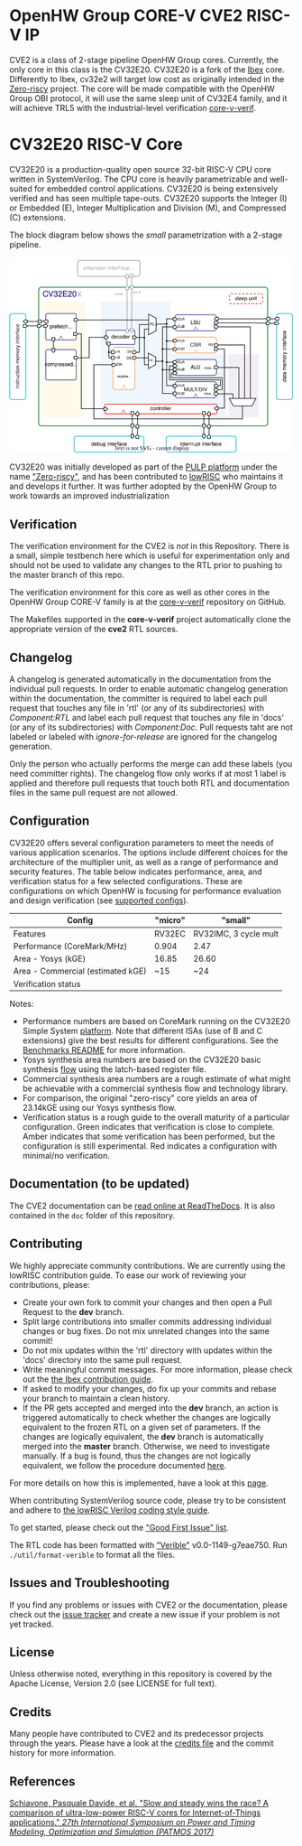 # OpenHW Group CORE-V CVE2 RISC-V IP

CVE2 is a class of 2-stage pipeline OpenHW Group cores. Currently, the only core in this class is the CV32E20.
CV32E20 is a fork of the [Ibex](https://github.com/lowRISC/ibex) core.
Differently to Ibex, cv32e2 will target low cost as originally intended in the [Zero-riscy](https://doi.org/10.1109/PATMOS.2017.8106976) project.
The core will be made compatible with the OpenHW Group OBI protocol, it will use the same sleep unit of CV32E4 family, and it will achieve TRL5 with the industrial-level verification [core-v-verif](https://github.com/openhwgroup/core-v-verif).

# CV32E20 RISC-V Core

CV32E20 is a production-quality open source 32-bit RISC-V CPU core written in
SystemVerilog. The CPU core is heavily parametrizable and well-suited for
embedded control applications. CV32E20 is being extensively verified and has
seen multiple tape-outs. CV32E20 supports the Integer (I) or Embedded (E),
Integer Multiplication and Division (M), and Compressed (C) extensions.

The block diagram below shows the *small* parametrization with a 2-stage
pipeline.

<p align="center"><img src="doc/03_reference/images/blockdiagram.drawio.svg" width="650"></p>

CV32E20 was initially developed as part of the [PULP platform](https://www.pulp-platform.org)
under the name [&#34;Zero-riscy&#34;](https://doi.org/10.1109/PATMOS.2017.8106976), and has been
contributed to [lowRISC](https://www.lowrisc.org) who maintains it and develops it further.
It was further adopted by the OpenHW Group to work towards an improved industrialization

## Verification

The verification environment for the CVE2 is _not_ in this Repository.  There is a small, simple testbench here which is
useful for experimentation only and should not be used to validate any changes to the RTL prior to pushing to the master
branch of this repo.

The verification environment for this core as well as other cores in the OpenHW Group CORE-V family is at the
[core-v-verif](https://github.com/openhwgroup/core-v-verif) repository on GitHub.

The Makefiles supported in the **core-v-verif** project automatically clone the appropriate version of the **cve2** RTL sources.

## Changelog

A changelog is generated automatically in the documentation from the individual pull requests.
In order to enable automatic changelog generation within the documentation, the committer is required to label each pull request
that touches any file in 'rtl' (or any of its subdirectories) with *Component:RTL* and label each pull request that touches any file in
'docs' (or any of its subdirectories) with *Component:Doc*. Pull requests taht are not labeled or labeled with *ignore-for-release* are
ignored for the changelog generation.

Only the person who actually performs the merge can add these labels (you need committer rights). The changelog flow only works if at most
1 label is applied and therefore pull requests that touch both RTL and documentation files in the same pull request are not allowed.

## Configuration

<!-- TODO: This section and numbers need to be updated considering that the example code was removed -->

CV32E20 offers several configuration parameters to meet the needs of various application scenarios.
The options include different choices for the architecture of the multiplier unit, as well as a range of performance and security features.
The table below indicates performance, area, and verification status for a few selected configurations.
These are configurations on which OpenHW is focusing for performance evaluation and design verification (see [supported configs](cve2_configs.yaml)).

| Config                            | "micro" | "small"               |
| --------------------------------- | ------- | --------------------- |
| Features                          | RV32EC  | RV32IMC, 3 cycle mult |
| Performance (CoreMark/MHz)        | 0.904   | 2.47                  |
| Area - Yosys (kGE)                | 16.85   | 26.60                 |
| Area - Commercial (estimated kGE) | ~15     | ~24                   |
| Verification status               |         |                       |

Notes:

* Performance numbers are based on CoreMark running on the CV32E20 Simple System [platform](examples/simple_system/README.md).
  Note that different ISAs (use of B and C extensions) give the best results for different configurations.
  See the [Benchmarks README](examples/sw/benchmarks/README.md) for more information.
* Yosys synthesis area numbers are based on the CV32E20 basic synthesis [flow](syn/README.md) using the latch-based register file.
* Commercial synthesis area numbers are a rough estimate of what might be achievable with a commercial synthesis flow and technology library.
* For comparison, the original "zero-riscy" core yields an area of 23.14kGE using our Yosys synthesis flow.
* Verification status is a rough guide to the overall maturity of a particular configuration.
  Green indicates that verification is close to complete.
  Amber indicates that some verification has been performed, but the configuration is still experimental.
  Red indicates a configuration with minimal/no verification.
<!-- * v.1.0.0 of the RISC-V Bit-Manipulation Extension is supported as well as the remaining sub-extensions of draft v.0.93 of the bitmanip spec.
  The latter is *not ratified* and there may be changes before ratification.
  See [Standards Compliance](https://ibex-core.readthedocs.io/en/latest/01_overview/compliance.html) in the Ibex documentation for more information. -->

## Documentation (to be updated)

The CVE2 documentation can be
[read online at ReadTheDocs](https://docs.openhwgroup.org/projects/cve2-user-manual/en/latest/). It is also contained in
the `doc` folder of this repository.

<!-- ## Examples

The CVE2 repository includes [Simple System](examples/simple_system/README.md).
This is an intentionally simple integration of CV32E20 with a basic system that targets simulation.
It is intended to provide an easy way to get bare metal binaries running on CV32E20 in simulation. -->

## Contributing

We highly appreciate community contributions. We are currently using the lowRISC contribution guide.
To ease our work of reviewing your contributions,
please:

* Create your own fork to commit your changes and then open a Pull Request to the **dev** branch.
* Split large contributions into smaller commits addressing individual changes or bug fixes. Do not
  mix unrelated changes into the same commit!
* Do not mix updates within the 'rtl' directory with updates within the 'docs' directory into the same pull request.
* Write meaningful commit messages. For more information, please check out the [the Ibex contribution
  guide](https://github.com/lowrisc/ibex/blob/master/CONTRIBUTING.md).
* If asked to modify your changes, do fix up your commits and rebase your branch to maintain a
  clean history.
* If the PR gets accepted and merged into the **dev** branch, an action is triggered automatically to check whether the changes are logically equivalent to the frozen RTL on a given set of parameters. If the changes are logically equivalent, the **dev** branch is automatically merged into the **master** branch. Otherwise, we need to investigate manually. If a bug is found, thus the changes are not logically equivalent, we follow the procedure documented [here](https://docs.openhwgroup.org/projects/cv32e40p-user-manual/core_versions.html).

For more details on how this is implemented, have a look at this [page](https://github.com/openhwgroup/cv32e40p/blob/master/.github/workflows/aws_cv32e40p.md).

When contributing SystemVerilog source code, please try to be consistent and adhere to [the lowRISC Verilog
coding style guide](https://github.com/lowRISC/style-guides/blob/master/VerilogCodingStyle.md).

To get started, please check out the [&#34;Good First Issue&#34;
 list](https://github.com/openhwgroup/cv32e40p/issues?q=is%3Aissue+is%3Aopen+-label%3Astatus%3Aresolved+label%3A%22good+first+issue%22).

The RTL code has been formatted with [&#34;Verible&#34;](https://github.com/google/verible) v0.0-1149-g7eae750.
Run `./util/format-verible` to format all the files.

## Issues and Troubleshooting

If you find any problems or issues with CVE2 or the documentation, please check out the [issue
 tracker](https://github.com/openhwgroup/cve2/issues) and create a new issue if your problem is
not yet tracked.

## License

Unless otherwise noted, everything in this repository is covered by the Apache
License, Version 2.0 (see LICENSE for full text).

## Credits

Many people have contributed to CVE2 and its predecessor projects through the years. Please have a look at
the [credits file](CREDITS.md) and the commit history for more information.

## References

[Schiavone, Pasquale Davide, et al. "Slow and steady wins the race? A comparison of
 ultra-low-power RISC-V cores for Internet-of-Things applications."
 _27th International Symposium on Power and Timing Modeling, Optimization and Simulation
 (PATMOS 2017)_](https://doi.org/10.1109/PATMOS.2017.8106976)

